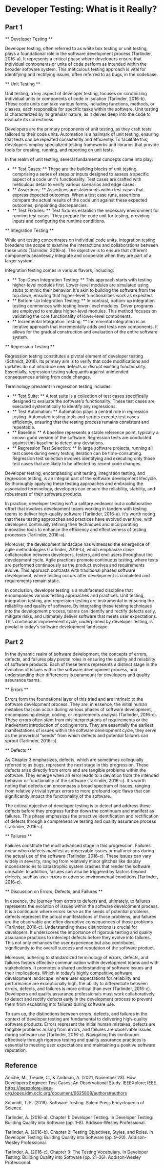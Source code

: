 # Developer Testing: What is it Really?
## Part 1 

** Developer Testing **

Developer testing, often referred to as white box testing or unit testing, plays a foundational role in the software development process (Tarlinder, 2016-a). It represents a critical phase where developers ensure that individual components or units of code perform as intended within the broader software system. This meticulous testing approach is vital for identifying and rectifying issues, often referred to as bugs, in the codebase.

** Unit Testing **

Unit testing, a key aspect of developer testing, focuses on scrutinizing individual units or components of code in isolation (Tarlinder, 2016-b). These code units can take various forms, including functions, methods, or classes, each responsible for specific tasks within the software. Unit testing is characterized by its granular nature, as it delves deep into the code to evaluate its correctness.

Developers are the primary proponents of unit testing, as they craft tests tailored to their code units. Automation is a hallmark of unit testing, ensuring that tests can be repeated consistently and efficiently. To facilitate this, developers employ specialized testing frameworks and libraries that provide tools for creating, running, and reporting on unit tests.

In the realm of unit testing, several fundamental concepts come into play:

- ** Test Cases: ** These are the building blocks of unit testing, comprising a series of steps or inputs designed to assess a specific aspect of a code unit's functionality. Test cases are crafted with meticulous detail to verify various scenarios and edge cases.
- ** Assertions: ** Assertions are statements within test cases that express expected outcomes. When a test case runs, assertions compare the actual results of the code unit against these expected outcomes, pinpointing discrepancies.
- ** Test Fixtures: ** Test fixtures establish the necessary environment for running test cases. They prepare the code unit for testing, providing inputs and configuring the runtime conditions.

** Integration Testing **

While unit testing concentrates on individual code units, integration testing broadens the scope to examine the interactions and collaborations between these units (Tarlinder, 2016-a). The objective is to ensure that different components seamlessly integrate and cooperate when they are part of a larger system.

Integration testing comes in various flavors, including:

- ** Top-Down Integration Testing: ** This approach starts with testing higher-level modules first. Lower-level modules are simulated using stubs to mimic their behavior. It's akin to building the software from the top down, ensuring that higher-level functionalities work as expected.
- ** Bottom-Up Integration Testing: ** In contrast, bottom-up integration testing commences with testing lower-level modules. Driver programs are employed to emulate higher-level modules. This method focuses on validating the core functionality of lower-level components.
- ** Incremental Integration Testing: ** Incremental integration is an iterative approach that incrementally adds and tests new components. It allows for the gradual construction and evaluation of the entire software system.

** Regression Testing **

Regression testing constitutes a pivotal element of developer testing (Schmidt, 2018). Its primary aim is to verify that code modifications and updates do not introduce new defects or disrupt existing functionality. Essentially, regression testing safeguards against unintended consequences arising from code changes.

Terminology prevalent in regression testing includes:

- ** Test Suite: ** A test suite is a collection of test cases specifically designed to evaluate the software's functionality. These test cases are executed systematically to identify any regressions.
- ** Test Automation: ** Automation plays a central role in regression testing. Automated testing tools and scripts execute test cases efficiently, ensuring that the testing process remains consistent and repeatable.
- ** Baseline: ** A baseline represents a stable reference point, typically a known good version of the software. Regression tests are conducted against this baseline to detect any deviations.
- ** Regression Test Selection: ** In large software projects, running all test cases during every testing iteration can be time-consuming. Regression test selection involves identifying and executing only those test cases that are likely to be affected by recent code changes.

Developer testing, encompassing unit testing, integration testing, and regression testing, is an integral part of the software development lifecycle. By thoroughly applying these testing approaches and embracing the associated terminology, developers can ensure the reliability, stability, and robustness of their software products.

In practice, developer testing isn't a solitary endeavor but a collaborative effort that involves development teams working in tandem with testing teams to deliver high-quality software (Tarlinder, 2016-a). It's worth noting that these testing approaches and practices have evolved over time, with developers continually refining their techniques and incorporating innovative tools to enhance the efficiency and effectiveness of testing processes (Tarlinder, 2016-a).

Moreover, the development landscape has witnessed the emergence of agile methodologies (Tarlinder, 2016-b), which emphasize close collaboration between developers, testers, and end-users throughout the development cycle. Agile practices promote continuous testing, where tests are performed continuously as the product evolves and requirements evolve. This approach contrasts with traditional phased software development, where testing occurs after development is completed and requirements remain static.

In conclusion, developer testing is a multifaceted discipline that encompasses various testing approaches and practices. Unit testing, integration testing, and regression testing are instrumental in ensuring the reliability and quality of software. By integrating these testing techniques into the development process, teams can identify and rectify defects early, mitigate risks, and ultimately deliver software that meets user expectations. This continuous improvement cycle, underpinned by developer testing, is pivotal in today's software development landscape.

## Part 2 

In the dynamic realm of software development, the concepts of errors, defects, and failures play pivotal roles in ensuring the quality and reliability of software products. Each of these terms represents a distinct stage in the evolution of issues within the software development process, and understanding their differences is paramount for developers and quality assurance teams.

** Errors **

Errors form the foundational layer of this triad and are intrinsic to the software development process. They are, in essence, the initial human mistakes that can occur during various phases of software development, encompassing design, coding, or requirements analysis (Tarlinder, 2016-c). These errors often stem from misinterpretations of requirements or the inadvertent introduction of coding errors. They are essentially the earliest manifestations of issues within the software development cycle, they serve as the proverbial "seeds" from which defects and potential failures can sprout (Tarlinder, 2016-c).

** Defects **

As Chapter 3 emphasizes, defects, which are sometimes colloquially referred to as bugs, represent the next stage in this progression. These defects arise directly from errors and are tangible problems within the software. They emerge when an error leads to a deviation from the intended behavior or functionality of the software (Tarlinder, 2016-c). It's worth noting that defects can encompass a broad spectrum of issues, ranging from relatively trivial syntax errors to more profound logic flaws that can significantly impact the functionality of the software. 

The critical objective of developer testing is to detect and address these defects before they progress further down the continuum and manifest as failures. This phase emphasizes the proactive identification and rectification of defects through a comprehensive testing and quality assurance process (Tarlinder, 2016-c).

** Failures **

Failures constitute the most advanced stage in this progression. Failures occur when defects manifest as observable issues or malfunctions during the actual use of the software (Tarlinder, 2016-c). These issues can vary widely in severity, ranging from relatively minor glitches like display inconsistencies to catastrophic system crashes that render the software unusable. In addition, failures can also be triggered by factors beyond defects, such as user errors or adverse environmental conditions (Tarlinder, 2016-c).

** Discussion on Errors, Defects, and Failures **

In essence, the journey from errors to defects and, ultimately, to failures represents the evolution of issues within the software development process. It is a continuum where errors serve as the seeds of potential problems, defects represent the actual manifestations of those problems, and failures are the observable and often disruptive consequences of those problems (Tarlinder, 2016-c). Understanding these distinctions is crucial for developers. It underscores the importance of rigorous testing and quality assurance practices to intercept defects before they evolve into failures. This not only enhances the user experience but also contributes significantly to the overall success and reputation of the software product. 

Moreover, adhering to standardized terminology of errors, defects, and failures fosters effective communication within development teams and with stakeholders. It promotes a shared understanding of software issues and their implications. Which in today's highly competitive software development landscape, where user expectations for reliability and performance are exceptionally high, the ability to differentiate between errors, defects, and failures is more critical than ever (Tarlinder, 2016-c). Developers and quality assurance professionals must work collaboratively to detect and rectify defects early in the development process to prevent them from escalating into failures during software use.

To sum up, the distinctions between errors, defects, and failures in the context of developer testing are fundamental to delivering high-quality software products. Errors represent the initial human mistakes, defects are tangible problems arising from errors, and failures are observable issues during software use (Tarlinder, 2016-c). Navigating this continuum effectively through rigorous testing and quality assurance practices is essential to meeting user expectations and maintaining a positive software reputation.

## Reference 

Aniche, M., Treude, C., & Zaidman, A. (2021, November 23). How Developers Engineer Test Cases: An Observational Study. IEEEXplore; IEEE. https://ieeexplore-ieee-org.lopes.idm.oclc.org/document/9625808/authors#authors

Schmidt, T. E. (2018). Software Testing. Salem Press Encyclopedia of Science.

Tarlinder, A. (2016-a). Chapter 1: Developer Testing. In Developer Testing: Building Quality into Software (pp. 1–8). Addison-Wesley Professional.

Tarlinder, A. (2016-b). Chapter 2: Testing Objectives, Styles, and Roles. In Developer Testing: Building Quality into Software (pp. 9–20). Addison-Wesley Professional.

Tarlinder, A. (2016-c). Chapter 3: The Testing Vocabulary. In Developer Testing: Building Quality into Software (pp. 21–36). Addison-Wesley Professional.
